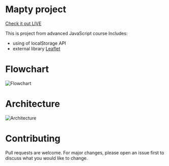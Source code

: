 # Mapty project

[Check it out LIVE](https://stankovics.github.io/Mapty-project/)

This is project from advanced JavaScript course
Includes:
- using of localStorage API
- external library [Leaflet](https://leafletjs.com/)

# Flowchart
![Flowchart](https://i.imgur.com/nWTpK8v.png)

# Architecture
![Architecture](https://i.imgur.com/oYYJVal.png)

# Contributing

Pull requests are welcome. For major changes, please open an issue first to discuss what you would like to change.
